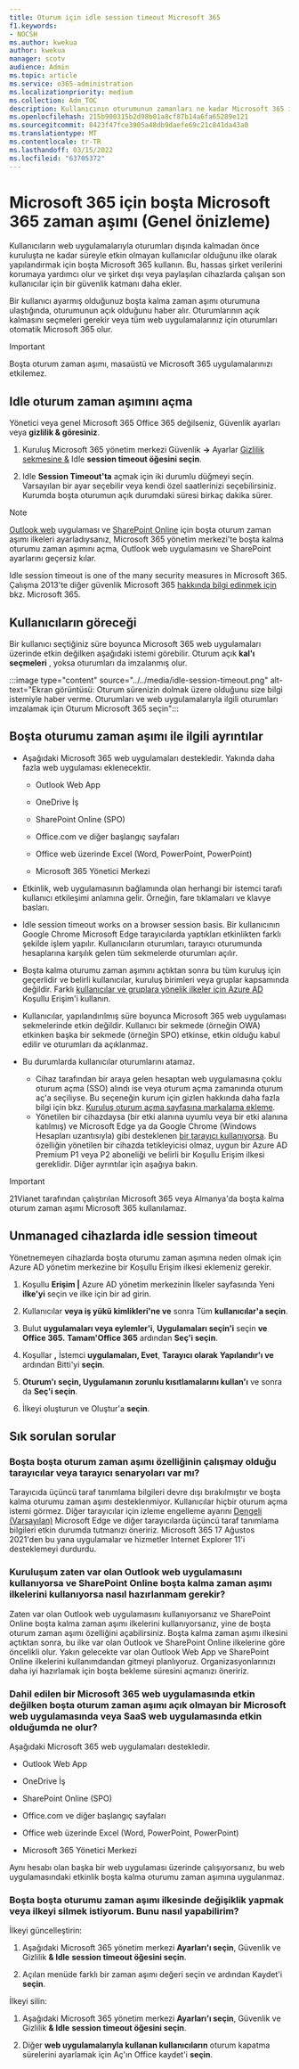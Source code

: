 ```yaml
---
title: Oturum için idle session timeout Microsoft 365
f1.keywords:
- NOCSH
ms.author: kwekua
author: kwekua
manager: scotv
audience: Admin
ms.topic: article
ms.service: o365-administration
ms.localizationpriority: medium
ms.collection: Adm_TOC
description: Kullanıcının oturumunun zamanları ne kadar Microsoft 365 içinde ne kadar süreyle devam eeceklerini ayarlayın.
ms.openlocfilehash: 215b900315b2d98b01a8cf87b14a6fa65289e121
ms.sourcegitcommit: 8423f47fce3905a48db9daefe69c21c841da43a0
ms.translationtype: MT
ms.contentlocale: tr-TR
ms.lasthandoff: 03/15/2022
ms.locfileid: "63705372"
---
```

# <a name="idle-session-timeout-for-microsoft-365-public-preview"></a>Microsoft 365 için boşta Microsoft 365 zaman aşımı (Genel önizleme)

<!-- Add metadata: localization, AdminSurgePortfolio, admindeeplinkMAC. remove robots nofollow -->

Kullanıcıların web uygulamalarıyla oturumları dışında kalmadan önce kuruluşta ne kadar süreyle etkin olmayan kullanıcılar olduğunu ilke olarak yapılandırmak için boşta Microsoft 365 kullanın. Bu, hassas şirket verilerini korumaya yardımcı olur ve şirket dışı veya paylaşılan cihazlarda çalışan son kullanıcılar için bir güvenlik katmanı daha ekler.

Bir kullanıcı ayarmış olduğunuz boşta kalma zaman aşımı oturumuna ulaştığında, oturumunun açık olduğunu haber alır. Oturumlarının açık kalmasını seçmeleri gerekir veya tüm web uygulamalarınız için oturumları otomatik Microsoft 365 olur.

> [!IMPORTANT]
> Boşta oturum zaman aşımı, masaüstü ve Microsoft 365 uygulamalarınızı etkilemez.

## <a name="turn-on-idle-session-timeout"></a>Idle oturum zaman aşımını açma

Yönetici veya genel Microsoft 365 Office 365 değilseniz, Güvenlik ayarları veya **gizlilik & göresiniz**.

1. Kuruluş Microsoft 365 yönetim merkezi Güvenlik  **->** Ayarlar [Gizlilik sekmesine &](https://go.microsoft.com/fwlink/p/?linkid=2072756) Idle **session timeout öğesini seçin**.  

2. Idle **Session Timeout'ta** açmak için iki durumlu düğmeyi seçin. Varsayılan bir ayar seçebilir veya kendi özel saatlerinizi seçebilirsiniz. Kurumda boşta oturumun açık durumdaki süresi birkaç dakika sürer.

> [!NOTE]
> [Outlook web](https://support.microsoft.com/topic/description-of-the-activity-based-authentication-timeout-for-owa-in-office-365-0c101e1b-020e-69c1-a0b0-26532d60c0a4) uygulaması ve [SharePoint Online](/sharepoint/sign-out-inactive-users) için boşta oturum zaman aşımı ilkeleri ayarladıysanız, Microsoft 365 yönetim merkezi'te boşta kalma oturumu zaman aşımını açma, Outlook web uygulamasını ve SharePoint ayarlarını geçersiz kılar.

Idle session timeout is one of the many security measures in Microsoft 365. Çalışma 2013'te diğer güvenlik Microsoft 365 [hakkında bilgi edinmek için](../../security/top-security-tasks-for-remote-work.md) bkz. Microsoft 365.  

## <a name="what-users-will-see"></a>Kullanıcıların göreceği

Bir kullanıcı seçtiğiniz süre boyunca Microsoft 365 web uygulamaları üzerinde etkin değilken aşağıdaki istemi görebilir. Oturum açık **kal'ı seçmeleri** , yoksa oturumları da imzalanmış olur.

:::image type="content" source="../../media/idle-session-timeout.png" alt-text="Ekran görüntüsü: Oturum sürenizin dolmak üzere olduğunu size bilgi istemiyle haber verme. Oturumları ve web uygulamalarıyla ilgili oturumları imzalamak için Oturum Microsoft 365 seçin":::

## <a name="details-about-idle-session-timeout"></a>Boşta oturumu zaman aşımı ile ilgili ayrıntılar

- Aşağıdaki Microsoft 365 web uygulamaları destekledir. Yakında daha fazla web uygulaması eklenecektir.

    - Outlook Web App

    - OneDrive İş

    - SharePoint Online (SPO)

    - Office.com ve diğer başlangıç sayfaları

    - Office web üzerinde Excel (Word, PowerPoint, PowerPoint)

    - Microsoft 365 Yönetici Merkezi

- Etkinlik, web uygulamasının bağlamında olan herhangi bir istemci tarafı kullanıcı etkileşimi anlamına gelir. Örneğin, fare tıklamaları ve klavye basları.  

- Idle session timeout works on a browser session basis. Bir kullanıcının Google Chrome Microsoft Edge tarayıcılarda yaptıkları etkinlikten farklı şekilde işlem yapılır. Kullanıcıların oturumları, tarayıcı oturumunda hesaplarına karşılık gelen tüm sekmelerde oturumları açılır.

- Boşta kalma oturumu zaman aşımını açtıktan sonra bu tüm kuruluş için geçerlidir ve belirli kullanıcılar, kuruluş birimleri veya gruplar kapsamında değildir. Farklı [kullanıcılar ve gruplara yönelik ilkeler için Azure AD](/azure/active-directory/conditional-access/) Koşullu Erişim'i kullanın.

- Kullanıcılar, yapılandırılmış süre boyunca Microsoft 365 web uygulaması sekmelerinde etkin değildir. Kullanıcı bir sekmede (örneğin OWA) etkinken başka bir sekmede (örneğin SPO) etkinse, etkin olduğu kabul edilir ve oturumları da açıklanmaz.  

- Bu durumlarda kullanıcılar oturumlarını atamaz.
    - Cihaz tarafından bir araya gelen hesaptan web uygulamasına çoklu oturum açma (SSO) alındı ise veya oturum açma  zamanında oturum aç'a seçiliyse. Bu seçeneğin kurum için gizlen hakkında daha fazla bilgi için bkz. [Kuruluş oturum açma sayfasına markalama ekleme](/azure/active-directory/fundamentals/customize-branding).
    - Yönetilen bir cihazdaysa (bir etki alanına uyumlu veya bir etki alanına katılmış) ve Microsoft Edge ya da Google Chrome (Windows Hesapları uzantısıyla) gibi desteklenen [bir tarayıcı kullanıyorsa](https://chrome.google.com/webstore/detail/windows-accounts/ppnbnpeolgkicgegkbkbjmhlideopiji). Bu özelliğin yönetilen bir cihazda tetikleyicisi olmaz, uygun bir Azure AD Premium P1 veya P2 aboneliği ve belirli bir Koşullu Erişim ilkesi gereklidir. Diğer ayrıntılar için aşağıya bakın.

> [!IMPORTANT]
> 21Vianet tarafından çalıştırılan Microsoft 365 veya Almanya'da boşta kalma oturum zaman aşımı Microsoft 365 kullanılamaz.

## <a name="idle-session-timeout-on-unmanaged-devices"></a>Unmanaged cihazlarda idle session timeout  

Yönetnemeyen cihazlarda boşta oturumu zaman aşımına neden olmak için Azure AD yönetim merkezine bir Koşullu Erişim ilkesi eklemeniz gerekir.

1. Koşullu **Erişim |** Azure AD yönetim merkezinin İlkeler sayfasında Yeni **ilke'yi** seçin ve ilke için bir ad girin.

2. Kullanıcılar **veya iş yükü kimlikleri'ne ve** sonra Tüm **kullanıcılar'a seçin**.

3. Bulut **uygulamaları veya eylemler'i**, **Uygulamaları seçin'i** seçin **ve Office 365.** **Tamam'Office 365** ardından **Seç'i seçin**.  

4. Koşullar **,** İstemci **uygulamaları, Evet**, **Tarayıcı olarak** **Yapılandır'ı ve** ardından Bitti'yi **seçin**.

5. **Oturum'ı** **seçin, Uygulamanın zorunlu kısıtlamalarını kullan'ı** ve sonra da **Seç'i seçin**.

6. İlkeyi oluşturun ve Oluştur'a **seçin**.

## <a name="frequently-asked-questions"></a>Sık sorulan sorular

### <a name="are-there-any-browsers-or-browser-scenarios-in-which-idle-session-timeout-feature-doesnt-work"></a>Boşta boşta oturum zaman aşımı özelliğinin çalışmay olduğu tarayıcılar veya tarayıcı senaryoları var mı?  

Tarayıcıda üçüncü taraf tanımlama bilgileri devre dışı bırakılmıştır ve boşta kalma oturumu zaman aşımı desteklenmiyor. Kullanıcılar hiçbir oturum açma istemi görmez. Diğer tarayıcılar için izleme engelleme ayarını [Dengeli (Varsayılan)](/microsoft-edge/web-platform/tracking-prevention) Microsoft Edge ve diğer tarayıcılarda üçüncü taraf tanımlama bilgileri etkin durumda tutmanızı öneririz. Microsoft 365 17 Ağustos 2021'den bu yana uygulamalar ve hizmetler Internet Explorer 11'i desteklemeyi durdurdu.

### <a name="how-should-i-prepare-if-my-organization-is-already-using-existing-outlook-web-app-and-sharepoint-online-idle-timeout-policies"></a>Kuruluşum zaten var olan Outlook web uygulamasını kullanıyorsa ve SharePoint Online boşta kalma zaman aşımı ilkelerini kullanıyorsa nasıl hazırlanmam gerekir?  

Zaten var olan Outlook web uygulamasını kullanıyorsanız ve SharePoint Online boşta kalma zaman aşımı ilkelerini kullanıyorsanız, yine de boşta oturum zaman aşımı özelliğini açabilirsiniz. Boşta kalma zaman aşımı ilkesini açtıktan sonra, bu ilke var olan Outlook ve SharePoint Online ilkelerine göre öncelikli olur. Yakın gelecekte var olan Outlook Web App ve SharePoint Online ilkelerini kullanımdandan gitmeyi planlıyoruz. Organizasyonlarınızı daha iyi hazırlamak için boşta bekleme süresini açmanızı öneririz.

### <a name="what-happens-if-i-am-inactive-on-an-included-microsoft-365-web-app-but-active-on-a-microsoft-web-app-or-saas-web-app-that-doesnt-have-idle-session-timeout-turned-on"></a>Dahil edilen bir Microsoft 365 web uygulamasında etkin değilken boşta oturum zaman aşımı açık olmayan bir Microsoft web uygulamasında veya SaaS web uygulamasında etkin olduğumda ne olur?  

Aşağıdaki Microsoft 365 web uygulamaları destekledir.

- Outlook Web App

- OneDrive İş

- SharePoint Online (SPO)

- Office.com ve diğer başlangıç sayfaları

- Office web üzerinde Excel (Word, PowerPoint, PowerPoint)

- Microsoft 365 Yönetici Merkezi

Aynı hesabı olan başka bir web uygulaması üzerinde çalışıyorsanız, bu web uygulamasındaki etkinlik boşta kalma oturumu zaman aşımına uygulanmaz.

### <a name="i-want-to-make-changes-to-the-idle-session-timeout-policy-or-delete-it-how-can-i-do-that"></a>Boşta boşta oturumu zaman aşımı ilkesinde değişiklik yapmak veya ilkeyi silmek istiyorum. Bunu nasıl yapabilirim?

İlkeyi güncelleştirin:

1. Aşağıdaki Microsoft 365 yönetim merkezi **Ayarları'ı seçin**, Güvenlik ve Gizlilik **& Idle** **session timeout öğesini seçin**.

2. Açılan menüde farklı bir zaman aşımı değeri seçin ve ardından Kaydet'i **seçin**.  

İlkeyi silin:

1. Aşağıdaki Microsoft 365 yönetim merkezi **Ayarları'ı seçin**, Güvenlik ve Gizlilik **& Idle** **session timeout öğesini seçin**.

2. Diğer **web uygulamalarıyla kullanan kullanıcıların** oturum kapatma sürelerini ayarlamak için Aç'ın Office kaydet'i **seçin**.
